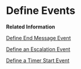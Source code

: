 <!-- loio4c33ae88043f47f396d81f66be35555a -->

# Define Events

**Related Information**  


[Define End Message Event](define-end-message-event-4774b5f.md "An End Message event ends a message processing sequence.")

[Define an Escalation Event](define-an-escalation-event-f5b3ac8.md "")

[Define a Timer Start Event](define-a-timer-start-event-ae14ad7.md "You can configure an integration flow to automatically start and run on a particular schedule.")

